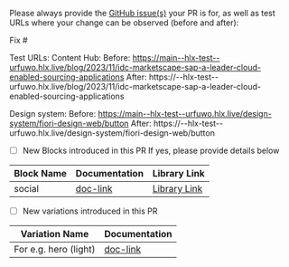 Please always provide the [GitHub issue(s)](../issues) your PR is for, as well as test URLs where your change can be observed (before and after):

Fix #<gh-issue-id>

Test URLs:
Content Hub:
Before: https://main--hlx-test--urfuwo.hlx.live/blog/2023/11/idc-marketscape-sap-a-leader-cloud-enabled-sourcing-applications
After: https://<branch>--hlx-test--urfuwo.hlx.live/blog/2023/11/idc-marketscape-sap-a-leader-cloud-enabled-sourcing-applications

Design system:
Before: https://main--hlx-test--urfuwo.hlx.live/design-system/fiori-design-web/button
After: https://<branch>--hlx-test--urfuwo.hlx.live/design-system/fiori-design-web/button


- [ ] New Blocks introduced in this PR
      If yes, please provide details below

Block Name    | Documentation | Library Link
------------- | -------------|----------------
social | [doc-link](https://sap.sharepoint.com/sites/207899/_layouts/15/doc.aspx?sourcedoc={5c2d8d7b-f6d5-4356-b71c-3730ad5886db}&action=edit) | [Library Link](https://social--hlx-test--urfuwo.hlx.page/tools/sidekick/library.html?plugin=blocks&path=/tools/sidekick/blocks/social&index=1)


- [ ] New variations introduced in this PR

Variation Name    | Documentation
------------- | -------------
 For e.g. hero (light)  | [doc-link](https://sap.sharepoint.com/:w:/r/sites/207899/_layouts/15/Doc.aspx?sourcedoc=%7B0B62F23A-5C8F-4C2D-BA2E-C444D3631B51%7D&file=hero.docx&action=default&mobileredirect=true)
